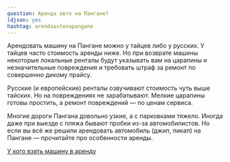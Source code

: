 ```yaml
---
question: Аренда авто на Пангане?
ldjson: yes
hashtag: arendaavtonapangane
---
```


Арендовать машину на Пангане можно у тайцев либо у русских. У тайцев часто стоимость аренды ниже. Но при возврате машины некоторые локальные ренталы будут указывать вам на царапины и незначительные повреждения и требовать штраф за ремонт по совершенно дикому прайсу.

Русские (и европейские) ренталы озвучивают стоимость чуть выше тайских. Но на повреждениях не зарабатывают. Мелкие царапины готовы простить, а ремонт повреждений — по ценам сервиса.

Многие дороги Пангана довольно узкие, а с парковками тяжело. Иногда даже при выезде с пляжа бывают пробки из-за автомобилистов. Но если вы всё же решили арендовать автомобиль (джип, пикап) на Пангане — прочитайте про особенности аренды.

[У кого взять машину в аренду](#ukogovzatvarenduavto)

